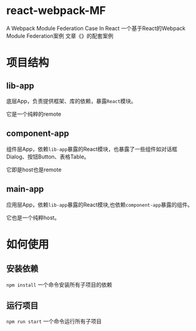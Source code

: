# react-webpack-MF
A Webpack Module Federation Case In React 
一个基于React的Webpack Module Federation案例
文章《》的配套案例
# 项目结构
## lib-app
底层App，负责提供框架、库的依赖，暴露`React`模块。

它是一个纯粹的remote
## component-app
组件层App，依赖`lib-app`暴露的React模块，也暴露了一些组件如对话框Dialog、按钮Button、表格Table。

它即是host也是remote
## main-app
应用层App，依赖`lib-app`暴露的React模块,也依赖`component-app`暴露的组件。

它也是一个纯粹host。
# 如何使用
## 安装依赖
`npm install`
一个命令安装所有子项目的依赖
## 运行项目
`npm run start`
一个命令运行所有子项目